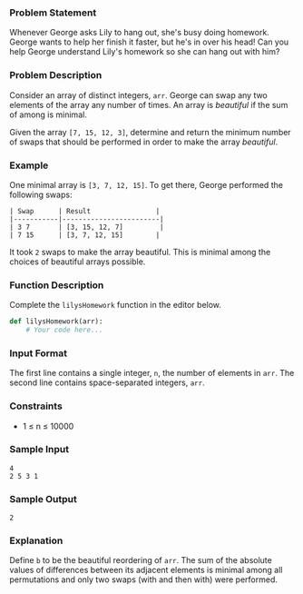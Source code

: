 ### Problem Statement

Whenever George asks Lily to hang out, she's busy doing homework. George wants to help her finish it faster, but he's in over his head! Can you help George understand Lily's homework so she can hang out with him?

### Problem Description

Consider an array of distinct integers, `arr`. George can swap any two elements of the array any number of times. An array is _beautiful_ if the sum of among is minimal.

Given the array `[7, 15, 12, 3]`, determine and return the minimum number of swaps that should be performed in order to make the array _beautiful_.

### Example

One minimal array is `[3, 7, 12, 15]`. To get there, George performed the following swaps:

```
| Swap      | Result                |
|-----------|------------------------|
| 3 7       | [3, 15, 12, 7]         |
| 7 15      | [3, 7, 12, 15]        |
```

It took `2` swaps to make the array beautiful. This is minimal among the choices of beautiful arrays possible.

### Function Description

Complete the `lilysHomework` function in the editor below.
```python
def lilysHomework(arr):
    # Your code here...
```

### Input Format

The first line contains a single integer, `n`, the number of elements in `arr`. The second line contains space-separated integers, `arr`.

### Constraints

*   1 ≤ n ≤ 10000

### Sample Input
```stdin
4
2 5 3 1
```

### Sample Output
```
2
```

### Explanation

Define `b` to be the beautiful reordering of `arr`. The sum of the absolute values of differences between its adjacent elements is minimal among all permutations and only two swaps (with and then with) were performed.